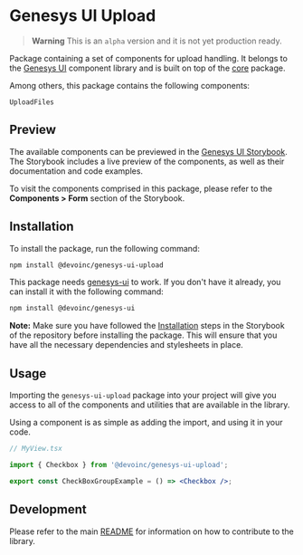 # Genesys UI Upload

> **Warning**
> This is an `alpha` version and it is not yet production ready.

Package containing a set of components for upload handling.
It belongs to the [Genesys UI](https://github.com/DevoInc/genesys-ui) component library
and is built on top of the
[core](https://github.com/DevoInc/genesys-ui/tree/master/packages/core) package.

Among others, this package contains the following components:

```
UploadFiles
```

## Preview

The available components can be previewed in the [Genesys UI Storybook](https://devoinc.github.io/genesys-ui/).
The Storybook includes a live preview of the components, as well as their documentation and code examples.

To visit the components comprised in this package, please refer to the **Components > Form** section of the Storybook.

## Installation

To install the package, run the following command:

```sh
npm install @devoinc/genesys-ui-upload
```

This package needs [genesys-ui](https://www.npmjs.com/package/@devoinc/genesys-ui) to work. If you don't have it already, you can install it with the following command:

```sh
npm install @devoinc/genesys-ui
```

**Note:** Make sure you have followed the [Installation](https://devoinc.github.io/genesys-ui/?path=/docs/getting-started-installation--docs) steps in the Storybook of the repository before installing the package. This will ensure that you have all the necessary dependencies and stylesheets in place.

## Usage

Importing the `genesys-ui-upload` package into your project will give you access to all of the components and utilities that are available in the library.

Using a component is as simple as adding the import, and using it in your code.

```jsx
// MyView.tsx

import { Checkbox } from '@devoinc/genesys-ui-upload';

export const CheckBoxGroupExample = () => <Checkbox />;
```

## Development

Please refer to the main [README](https://github.com/DevoInc/genesys-ui#readme)
for information on how to contribute to the library.
